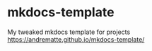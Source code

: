 # mkdocs-template
My tweaked mkdocs template for projects
https://andrematte.github.io/mkdocs-template/
